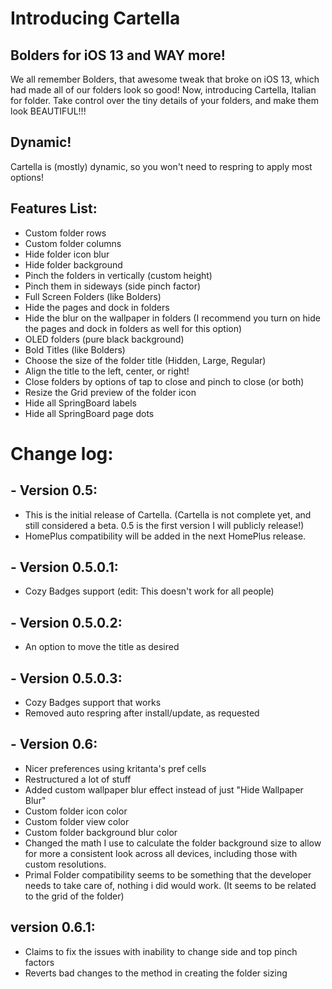 # Introducing Cartella
## Bolders for iOS 13 and WAY more!

We all remember Bolders, that awesome tweak that broke on iOS 13, which had made all of our folders look so good! Now, introducing Cartella, Italian for folder. Take control over the tiny details of your folders, and make them look BEAUTIFUL!!!

## Dynamic!
Cartella is (mostly) dynamic, so you won't need to respring to apply most options!

## Features List:
- Custom folder rows
- Custom folder columns
- Hide folder icon blur
- Hide folder background
- Pinch the folders in vertically (custom height)
- Pinch them in sideways (side pinch factor)
- Full Screen Folders (like Bolders)
- Hide the pages and dock in folders
- Hide the blur on the wallpaper in folders (I recommend you turn on hide the pages and dock in folders as well for this option)
- OLED folders (pure black background)
- Bold Titles (like Bolders)
- Choose the size of the folder title (Hidden, Large, Regular)
- Align the title to the left, center, or right!
- Close folders by options of tap to close and pinch to close (or both)
- Resize the Grid preview of the folder icon
- Hide all SpringBoard labels
- Hide all SpringBoard page dots

# Change log:
## - Version 0.5:
  - This is the initial release of Cartella. (Cartella is not complete yet, and still considered a beta. 0.5 is the first version I will publicly release!)
  - HomePlus compatibility will be added in the next HomePlus release.

## - Version 0.5.0.1:
  - Cozy Badges support (edit: This doesn't work for all people)

## - Version 0.5.0.2:
  - An option to move the title as desired

## - Version 0.5.0.3:
  - Cozy Badges support that works
  - Removed auto respring after install/update, as requested

## - Version 0.6:
  - Nicer preferences using kritanta's pref cells
  - Restructured a lot of stuff
  - Added custom wallpaper blur effect instead of just "Hide Wallpaper Blur"
  - Custom folder icon color
  - Custom folder view color
  - Custom folder background blur color
  - Changed the math I use to calculate the folder background size to allow for more a consistent look across all devices, including those with custom resolutions.
  - Primal Folder compatibility seems to be something that the developer needs to take care of, nothing i did would work. (It seems to be related to the grid of the folder)

## version 0.6.1:
  - Claims to fix the issues with inability to change side and top pinch factors
  - Reverts bad changes to the method in creating the folder sizing
